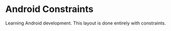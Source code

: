 # Android Constraints
Learning Android development.  This layout is done entirely with constraints.
